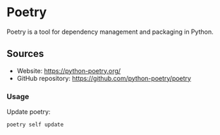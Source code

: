# Poetry

Poetry is a tool for dependency management and packaging in Python.

## Sources

- Website: https://python-poetry.org/
- GitHub repository: https://github.com/python-poetry/poetry

### Usage

Update poetry:
```shell
poetry self update
```
